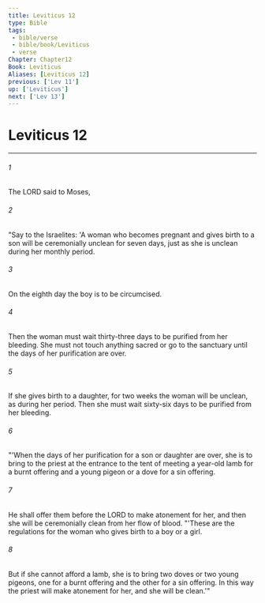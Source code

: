 ```yaml
---
title: Leviticus 12
type: Bible
tags:
 - bible/verse
 - bible/book/Leviticus
 - verse
Chapter: Chapter12
Book: Leviticus
Aliases: [Leviticus 12]
previous: ['Lev 11']
up: ['Leviticus']
next: ['Lev 13']
---
```

# Leviticus 12

***


###### 1 
The LORD said to Moses, 

###### 2 
"Say to the Israelites: 'A woman who becomes pregnant and gives birth to a son will be ceremonially unclean for seven days, just as she is unclean during her monthly period. 

###### 3 
On the eighth day the boy is to be circumcised. 

###### 4 
Then the woman must wait thirty-three days to be purified from her bleeding. She must not touch anything sacred or go to the sanctuary until the days of her purification are over. 

###### 5 
If she gives birth to a daughter, for two weeks the woman will be unclean, as during her period. Then she must wait sixty-six days to be purified from her bleeding. 

###### 6 
"'When the days of her purification for a son or daughter are over, she is to bring to the priest at the entrance to the tent of meeting a year-old lamb for a burnt offering and a young pigeon or a dove for a sin offering. 

###### 7 
He shall offer them before the LORD to make atonement for her, and then she will be ceremonially clean from her flow of blood. "'These are the regulations for the woman who gives birth to a boy or a girl. 

###### 8 
But if she cannot afford a lamb, she is to bring two doves or two young pigeons, one for a burnt offering and the other for a sin offering. In this way the priest will make atonement for her, and she will be clean.'" 
